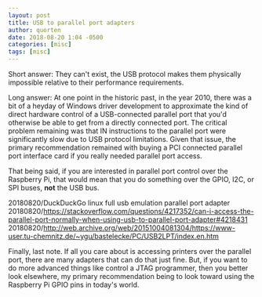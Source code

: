 ```yaml
---
layout: post
title: USB to parallel port adapters
author: quorten
date: 2018-08-20 1:04 -0500
categories: [misc]
tags: [misc]
---
```


Short answer: They can't exist, the USB protocol makes them physically
impossible relative to their performance requirements.

Long answer: At one point in the historic past, in the year 2010,
there was a bit of a heyday of Windows driver development to
approximate the kind of direct hardware control of a USB-connected
parallel port that you'd otherwise be able to get from a directly
connected port.  The critical problem remaining was that IN
instructions to the parallel port were significantly slow due to USB
protocol limitations.  Given that issue, the primary recommendation
remained with buying a PCI connected parallel port interface card if
you really needed parallel port access.

That being said, if you are interested in parallel port control over
the Raspberry Pi, that would mean that you do something over the GPIO,
I2C, or SPI buses, **not** the USB bus.

20180820/DuckDuckGo linux full usb emulation parallel port adapter  
20180820/https://stackoverflow.com/questions/4217352/can-i-access-the-parallel-port-normally-when-using-usb-to-parallel-port-adapter#4218431  
20180820/http://web.archive.org/web/20151004081304/https://www-user.tu-chemnitz.de/~ygu/bastelecke/PC/USB2LPT/index.en.htm

Finally, last note.  If all you care about is accessing printers over
the parallel port, there are many adapters that can do that just fine.
But, if you want to do more advanced things like control a JTAG
programmer, then you better look elsewhere, my primary recommendation
being to look toward using the Raspberry Pi GPIO pins in today's
world.
